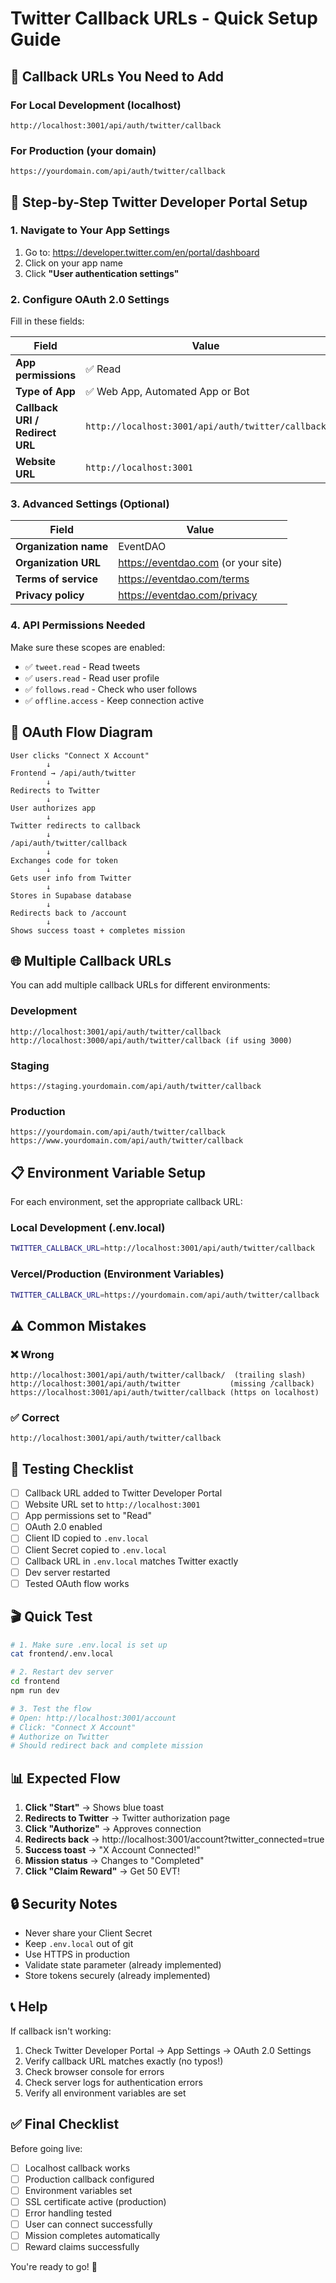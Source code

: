 # Twitter Callback URLs - Quick Setup Guide

## 🎯 Callback URLs You Need to Add

### For Local Development (localhost)

```
http://localhost:3001/api/auth/twitter/callback
```

### For Production (your domain)

```
https://yourdomain.com/api/auth/twitter/callback
```

## 📝 Step-by-Step Twitter Developer Portal Setup

### 1. Navigate to Your App Settings

1. Go to: https://developer.twitter.com/en/portal/dashboard
2. Click on your app name
3. Click **"User authentication settings"**

### 2. Configure OAuth 2.0 Settings

Fill in these fields:

| Field | Value |
|-------|-------|
| **App permissions** | ✅ Read |
| **Type of App** | ✅ Web App, Automated App or Bot |
| **Callback URI / Redirect URL** | `http://localhost:3001/api/auth/twitter/callback` |
| **Website URL** | `http://localhost:3001` |

### 3. Advanced Settings (Optional)

| Field | Value |
|-------|-------|
| **Organization name** | EventDAO |
| **Organization URL** | https://eventdao.com (or your site) |
| **Terms of service** | https://eventdao.com/terms |
| **Privacy policy** | https://eventdao.com/privacy |

### 4. API Permissions Needed

Make sure these scopes are enabled:
- ✅ `tweet.read` - Read tweets
- ✅ `users.read` - Read user profile
- ✅ `follows.read` - Check who user follows
- ✅ `offline.access` - Keep connection active

## 🔄 OAuth Flow Diagram

```
User clicks "Connect X Account"
        ↓
Frontend → /api/auth/twitter
        ↓
Redirects to Twitter
        ↓
User authorizes app
        ↓
Twitter redirects to callback
        ↓
/api/auth/twitter/callback
        ↓
Exchanges code for token
        ↓
Gets user info from Twitter
        ↓
Stores in Supabase database
        ↓
Redirects back to /account
        ↓
Shows success toast + completes mission
```

## 🌐 Multiple Callback URLs

You can add multiple callback URLs for different environments:

### Development
```
http://localhost:3001/api/auth/twitter/callback
http://localhost:3000/api/auth/twitter/callback (if using 3000)
```

### Staging
```
https://staging.yourdomain.com/api/auth/twitter/callback
```

### Production
```
https://yourdomain.com/api/auth/twitter/callback
https://www.yourdomain.com/api/auth/twitter/callback
```

## 📋 Environment Variable Setup

For each environment, set the appropriate callback URL:

### Local Development (.env.local)
```bash
TWITTER_CALLBACK_URL=http://localhost:3001/api/auth/twitter/callback
```

### Vercel/Production (Environment Variables)
```bash
TWITTER_CALLBACK_URL=https://yourdomain.com/api/auth/twitter/callback
```

## ⚠️ Common Mistakes

### ❌ Wrong
```
http://localhost:3001/api/auth/twitter/callback/  (trailing slash)
http://localhost:3001/api/auth/twitter           (missing /callback)
https://localhost:3001/api/auth/twitter/callback (https on localhost)
```

### ✅ Correct
```
http://localhost:3001/api/auth/twitter/callback
```

## 🧪 Testing Checklist

- [ ] Callback URL added to Twitter Developer Portal
- [ ] Website URL set to `http://localhost:3001`
- [ ] App permissions set to "Read"
- [ ] OAuth 2.0 enabled
- [ ] Client ID copied to `.env.local`
- [ ] Client Secret copied to `.env.local`
- [ ] Callback URL in `.env.local` matches Twitter exactly
- [ ] Dev server restarted
- [ ] Tested OAuth flow works

## 🎬 Quick Test

```bash
# 1. Make sure .env.local is set up
cat frontend/.env.local

# 2. Restart dev server
cd frontend
npm run dev

# 3. Test the flow
# Open: http://localhost:3001/account
# Click: "Connect X Account"
# Authorize on Twitter
# Should redirect back and complete mission
```

## 📊 Expected Flow

1. **Click "Start"** → Shows blue toast
2. **Redirects to Twitter** → Twitter authorization page
3. **Click "Authorize"** → Approves connection
4. **Redirects back** → http://localhost:3001/account?twitter_connected=true
5. **Success toast** → "X Account Connected!"
6. **Mission status** → Changes to "Completed"
7. **Click "Claim Reward"** → Get 50 EVT!

## 🔒 Security Notes

- Never share your Client Secret
- Keep `.env.local` out of git
- Use HTTPS in production
- Validate state parameter (already implemented)
- Store tokens securely (already implemented)

## 📞 Help

If callback isn't working:

1. Check Twitter Developer Portal → App Settings → OAuth 2.0 Settings
2. Verify callback URL matches exactly (no typos!)
3. Check browser console for errors
4. Check server logs for authentication errors
5. Verify all environment variables are set

## ✅ Final Checklist

Before going live:

- [ ] Localhost callback works
- [ ] Production callback configured
- [ ] Environment variables set
- [ ] SSL certificate active (production)
- [ ] Error handling tested
- [ ] User can connect successfully
- [ ] Mission completes automatically
- [ ] Reward claims successfully

You're ready to go! 🚀

